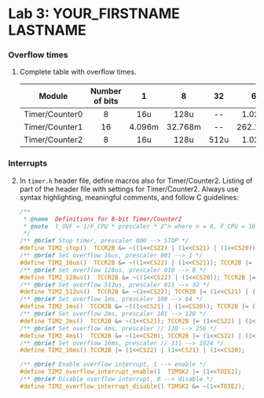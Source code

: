 # Lab 3: YOUR_FIRSTNAME LASTNAME

### Overflow times

1. Complete table with overflow times.

   | **Module** | **Number of bits** | **1** | **8** | **32** | **64** | **128** | **256** | **1024** |
   | :-: | :-: | :-: | :-: | :-: | :-: | :-: | :-: | :-: |
   | Timer/Counter0 | 8  |   16u  |   128u  |  --  | 1.024m   |   --   | 4.096m | 16.384m  |
   | Timer/Counter1 | 16 | 4.096m | 32.768m |  --  | 262.144m |   --   | 1.049  |  4.194   |
   | Timer/Counter2 | 8  |   16u  |   128u  | 512u | 1.024m   | 2.048m | 4.096m | 16.384m  |

### Interrupts

2. In `timer.h` header file, define macros also for Timer/Counter2. Listing of part of the header file with settings for Timer/Counter2. Always use syntax highlighting, meaningful comments, and follow C guidelines:

   ```c
   /**
    * @name  Definitions for 8-bit Timer/Counter2
    * @note  t_OVF = 1/F_CPU * prescaler * 2^n where n = 8, F_CPU = 16 MHz
    */
   /** @brief Stop timer, prescaler 000 --> STOP */
   #define TIM2_stop()  TCCR2B &= ~((1<<CS22) | (1<<CS21) | (1<<CS20));
   /** @brief Set overflow 16us, prescaler 001 --> 1 */
   #define TIM2_16us()  TCCR2B &= ~((1<<CS22) | (1<<CS21)); TCCR2B |= (1<<CS20);
   /** @brief Set overflow 128us, prescaler 010 --> 8 */
   #define TIM2_128us()  TCCR2B &= ~((1<<CS22) | (1<<CS20)); TCCR2B |= (1<<CS21);
   /** @brief Set overflow 512us, prescaler 011 --> 32 */
   #define TIM2_512us()  TCCR2B &= ~(1<<CS22); TCCR2B |= (1<<CS21) | (1<<CS20);
   /** @brief Set overflow 1ms, prescaler 100 --> 64 */
   #define TIM2_1ms()  TCCR2B &= ~((1<<CS21) | (1<<CS20)); TCCR2B |= (1<<CS22); 
   /** @brief Set overflow 2ms, prescaler 101 --> 128 */
   #define TIM2_2ms()  TCCR2B &= ~(1<<CS21); TCCR2B |= (1<<CS22) | (1<<CS20); 
   /** @brief Set overflow 4ms, prescaler // 110 --> 256 */
   #define TIM2_4ms()  TCCR2B &= ~(1<<CS20); TCCR2B |= (1<<CS22) | (1<<CS21);    
   /** @brief Set overflow 16ms, prescaler // 111 --> 1024 */
   #define TIM2_16ms() TCCR2B |= (1<<CS22) | (1<<CS21) | (1<<CS20);

   /** @brief Enable overflow interrupt, 1 --> enable */
   #define TIM2_overflow_interrupt_enable()  TIMSK2 |= (1<<TOIE2);
   /** @brief Disable overflow interrupt, 0 --> disable */
   #define TIM2_overflow_interrupt_disable() TIMSK2 &= ~(1<<TOIE2);
   ```